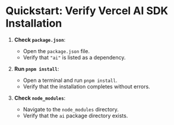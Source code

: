 # Quickstart: Verify Vercel AI SDK Installation

1.  **Check `package.json`**:
    *   Open the `package.json` file.
    *   Verify that `"ai"` is listed as a dependency.

2.  **Run `pnpm install`**:
    *   Open a terminal and run `pnpm install`.
    *   Verify that the installation completes without errors.

3.  **Check `node_modules`**:
    *   Navigate to the `node_modules` directory.
    *   Verify that the `ai` package directory exists.
